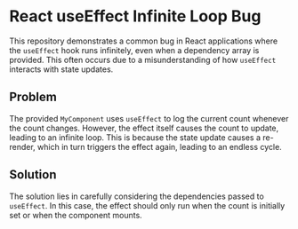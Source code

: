 # React useEffect Infinite Loop Bug

This repository demonstrates a common bug in React applications where the `useEffect` hook runs infinitely, even when a dependency array is provided.  This often occurs due to a misunderstanding of how `useEffect` interacts with state updates.

## Problem

The provided `MyComponent` uses `useEffect` to log the current count whenever the count changes. However, the effect itself causes the count to update, leading to an infinite loop. This is because the state update causes a re-render, which in turn triggers the effect again, leading to an endless cycle.

## Solution

The solution lies in carefully considering the dependencies passed to `useEffect`.  In this case, the effect should only run when the count is initially set or when the component mounts.